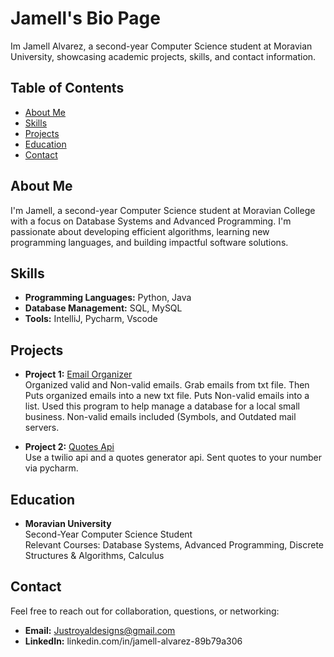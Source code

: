 # Jamell's Bio Page

Im Jamell Alvarez, a second-year Computer Science student at Moravian University, showcasing academic projects, skills, and contact information.

## Table of Contents

- [About Me](#about-me)
- [Skills](#skills)
- [Projects](#projects)
- [Education](#education)
- [Contact](#contact)

## About Me

I'm Jamell, a second-year Computer Science student at Moravian College with a focus on Database Systems and Advanced Programming. I'm passionate about developing efficient algorithms, learning new programming languages, and building impactful software solutions.

## Skills

- **Programming Languages:** Python, Java
- **Database Management:** SQL, MySQL
- **Tools:** IntelliJ, Pycharm, Vscode

## Projects

- **Project 1:** [Email Organizer](#1)  
 Organized valid and Non-valid emails. Grab emails from txt file. Then Puts organized emails into a new txt file.
 Puts Non-valid emails into a list. Used this program to help manage a database for a local small business.
 Non-valid emails included (Symbols, and Outdated mail servers.

- **Project 2:** [Quotes Api](#2)  
  Use a twilio api and a quotes generator api. Sent quotes to your number via pycharm. 

## Education

- **Moravian University**  
  Second-Year Computer Science Student  
  Relevant Courses: Database Systems, Advanced Programming, Discrete Structures & Algorithms, Calculus 

## Contact

Feel free to reach out for collaboration, questions, or networking:

- **Email:** Justroyaldesigns@gmail.com
- **LinkedIn:** linkedin.com/in/jamell-alvarez-89b79a306


